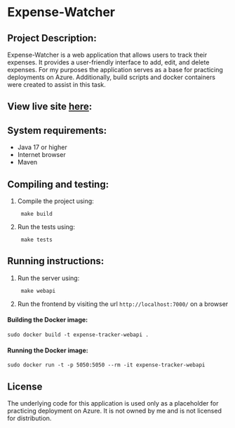 # Expense-Watcher

## Project Description:
Expense-Watcher is a web application that allows users to track their expenses. It provides a user-friendly interface to add, edit, and delete expenses. For my purposes the application serves as a base for practicing deployments on Azure. Additionally, build scripts and docker containers were created to assist in this task.

## View live site [here](https://expense-watcher-application.azurewebsites.net/):

## System requirements:
- Java 17 or higher
- Internet browser
- Maven

## Compiling and testing:
1. Compile the project using: 
        
        make build
3. Run the tests using:
        
        make tests

## Running instructions:
1. Run the server using:
        
        make webapi
2. Run the frontend by visiting the url `http://localhost:7000/` on a browser

#### Building the Docker image:
    sudo docker build -t expense-tracker-webapi .

#### Running the Docker image:
    sudo docker run -t -p 5050:5050 --rm -it expense-tracker-webapi

## License

The underlying code for this application is used only as a placeholder for practicing deployment on Azure. It is not owned by me and is not licensed for distribution.